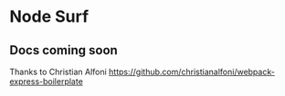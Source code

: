 # Node Surf

## Docs coming soon

Thanks to Christian Alfoni
https://github.com/christianalfoni/webpack-express-boilerplate
